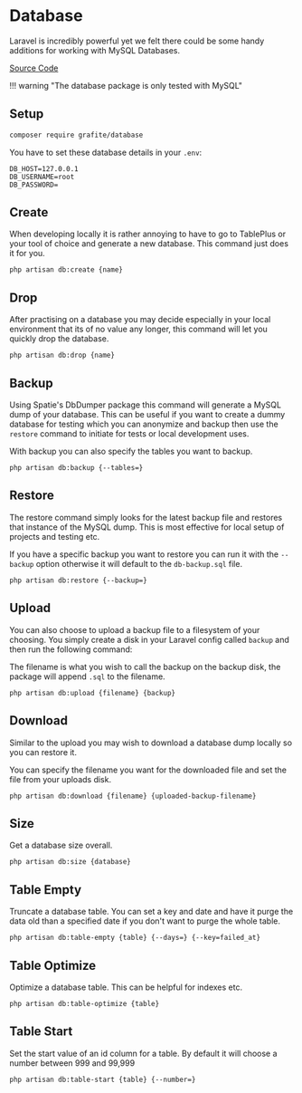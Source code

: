 # Database

Laravel is incredibly powerful yet we felt there could be some handy additions for working with MySQL Databases.

[Source Code](https://github.com/grafiteinc/database)

!!! warning "The database package is only tested with MySQL"

## Setup

```sh
composer require grafite/database
```

You have to set these database details in your `.env`:
```env
DB_HOST=127.0.0.1
DB_USERNAME=root
DB_PASSWORD=
```

## Create

When developing locally it is rather annoying to have to go to TablePlus or your tool of choice and generate a new database. This command just does it for you.

```
php artisan db:create {name}
```

## Drop

After practising on a database you may decide especially in your local environment that its of no value any longer, this command will let you quickly drop the database.

```
php artisan db:drop {name}
```

## Backup

Using Spatie's DbDumper package this command will generate a MySQL dump of your database. This can be useful if you want to create a dummy database for testing which you can anonymize and backup then use the `restore` command to initiate for tests or local development uses.

With backup you can also specify the tables you want to backup.

```
php artisan db:backup {--tables=}
```

## Restore

The restore command simply looks for the latest backup file and restores that instance of the MySQL dump. This is most effective for local setup of projects and testing etc.

If you have a specific backup you want to restore you can run it with the `--backup` option otherwise it will default to the `db-backup.sql` file.

```
php artisan db:restore {--backup=}
```

## Upload

You can also choose to upload a backup file to a filesystem of your choosing. You simply create a disk in your Laravel config called `backup` and then run the following command:

The filename is what you wish to call the backup on the backup disk, the package will append `.sql` to the filename.

```
php artisan db:upload {filename} {backup}
```

## Download

Similar to the upload you may wish to download a database dump locally so you can restore it.

You can specify the filename you want for the downloaded file and set the file from your uploads disk.

```
php artisan db:download {filename} {uploaded-backup-filename}
```

## Size

Get a database size overall.

```
php artisan db:size {database}
```

## Table Empty

Truncate a database table. You can set a key and date and have it purge the data old than a specified date if you don't want to purge the whole table.

```
php artisan db:table-empty {table} {--days=} {--key=failed_at}
```

## Table Optimize

Optimize a database table. This can be helpful for indexes etc.

```
php artisan db:table-optimize {table}
```

## Table Start

Set the start value of an id column for a table. By default it will choose a number between 999 and 99,999

```
php artisan db:table-start {table} {--number=}
```
